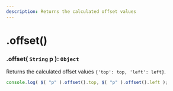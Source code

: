 ```yaml
---
description: Returns the calculated offset values
---
```


# .offset()

### .offset( ``String`` p ): ``Object``
Returns the calculated offset values ``{'top': top, 'left': left}``.

```javascript
console.log( $( "p" ).offset().top, $( "p" ).offset().left );
```